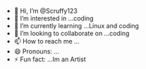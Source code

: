 - 👋 Hi, I’m @Scruffy123
- 👀 I’m interested in ...coding
- 🌱 I’m currently learning ...Linux and coding
- 💞️ I’m looking to collaborate on ...coding
- 📫 How to reach me ...
- 😄 Pronouns: ...
- ⚡ Fun fact: ...Im an Artist

<!---
Scruffy123/Scruffy123 is a ✨ special ✨ repository because its `README.md` (this file) appears on your GitHub profile.
You can click the Preview link to take a look at your changes.
--->
